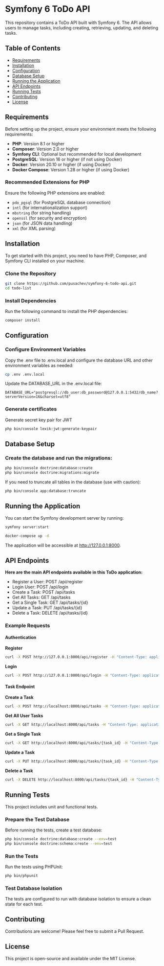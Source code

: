 # Symfony 6 ToDo API

This repository contains a ToDo API built with Symfony 6. The API allows users to manage tasks, including creating, retrieving, updating, and deleting tasks.

## Table of Contents

- [Requirements](#requirements)
- [Installation](#installation)
- [Configuration](#configuration)
- [Database Setup](#database-setup)
- [Running the Application](#running-the-application)
- [API Endpoints](#api-endpoints)
- [Running Tests](#running-tests)
- [Contributing](#contributing)
- [License](#license)

## Requirements

Before setting up the project, ensure your environment meets the following requirements:

- **PHP**: Version 8.1 or higher
- **Composer**: Version 2.0 or higher
- **Symfony CLI**: Optional but recommended for local development
- **PostgreSQL**: Version 16 or higher (if not using Docker)
- **Docker**: Version 20.10 or higher (if using Docker)
- **Docker Compose**: Version 1.28 or higher (if using Docker)

### Recommended Extensions for PHP

Ensure the following PHP extensions are enabled:

- `pdo_pgsql` (for PostgreSQL database connection)
- `intl` (for internationalization support)
- `mbstring` (for string handling)
- `openssl` (for security and encryption)
- `json` (for JSON data handling)
- `xml` (for XML parsing)

## Installation

To get started with this project, you need to have PHP, Composer, and Symfony CLI installed on your machine.

### Clone the Repository

```bash
git clone https://github.com/pusachev/symfony-6-todo-api.git
cd todo-list
```

### Install Dependencies
Run the following command to install the PHP dependencies:

```bash
composer install
```

## Configuration

### Configure Environment Variables

Copy the .env file to .env.local and configure the database URL and other environment variables as needed:

```bash
cp .env .env.local
```

Update the DATABASE_URL in the .env.local file:

```dotenv
DATABASE_URL="postgresql://db_user:db_password@127.0.0.1:5432/db_name?serverVersion=16&charset=utf8"
```
### Generate certificates

Generate secret key pair for JWT 

```bash
php bin/console lexik:jwt:generate-keypair
```

## Database Setup

### Create the database and run the migrations:

```bash
php bin/console doctrine:database:create
php bin/console doctrine:migrations:migrate
```

If you need to truncate all tables in the database (use with caution):

```bash
php bin/console app:database:truncate
```

## Running the Application

You can start the Symfony development server by running:

```bash
symfony server:start
```

```bash
docker-compose up -d
```

The application will be accessible at http://127.0.0.1:8000.

## API Endpoints

**Here are the main API endpoints available in this ToDo application:**

- Register a User: POST /api/register
- Login User: POST /api/login
- Create a Task: POST /api/tasks
- Get All Tasks: GET /api/tasks
- Get a Single Task: GET /api/tasks/{id}
- Update a Task: PUT /api/tasks/{id}
- Delete a Task: DELETE /api/tasks/{id}

### Example Requests

#### Authentication 

**Register**

```bash
curl -X POST http://127.0.0.1:8000/api/register -H "Content-Type: application/json" -d '{"email": "user@example.com", "password": "password"}'
```

**Login**

```bash
curl -X POST http://127.0.0.1:8000/api/login -H "Content-Type: application/json" -d '{"email": "user@example.com", "password": "password"}'
```

#### Task Endpoint

**Create a Task**

```bash
curl -X POST http://localhost:8000/api/tasks -H "Content-Type: application/json" -H "Authorization: Bearer {JWT_token}" -d '{"title": "New Task", "description": "Task Description"}'
```
**Get All User Tasks**

```bash
curl -X GET http://localhost:8000/api/tasks -H "Content-Type: application/json" -H "Authorization: Bearer {JWT_token}"
```

**Get a Single Task**

```bash
curl -X GET http://localhost:8000/api/tasks/{task_id} -H "Content-Type: application/json" -H "Authorization: Bearer {JWT_token}"
```

**Update a Task**

```bash
curl -X PUT http://localhost:8000/api/tasks/{task_id} -H "Content-Type: application/json" -H "Authorization: Bearer {JWT_token}" -d '{"title": "Updated Title", "description": "Updated Description"}'
```

**Delete a Task**

```bash
curl -X DELETE http://localhost:8000/api/tasks/{task_id} -H "Content-Type: application/json" -H "Authorization: Bearer {JWT_token}"
```

## Running Tests

This project includes unit and functional tests.

### Prepare the Test Database

Before running the tests, create a test database:

```bash
php bin/console doctrine:database:create --env=test
php bin/console doctrine:schema:create --env=test
```

### Run the Tests

Run the tests using PHPUnit:

```bash
php bin/phpunit
```

### Test Database Isolation
The tests are configured to run with database isolation to ensure a clean state for each test.

## Contributing

Contributions are welcome! Please feel free to submit a Pull Request.

## License

This project is open-source and available under the MIT License.
